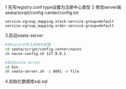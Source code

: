 1 先写registry.conf type设置为注册中心类型
2 修改server端 seata/script/config-center/config.txt

~~~properties
service.vgroup_mapping.stock-service-group=default
service.vgroup_mapping.order-service-group=default
~~~

3.启动seata-server
~~~bash
#向nacos中写入初始化配置
cd seata/script/config-center/nacos
sh nacos-config.sh 127.0.0.1 

#启动seata-server
cd bin
sh seata-server.sh -p 8091 -m file 
~~~

4.初始化数据库sql.sql